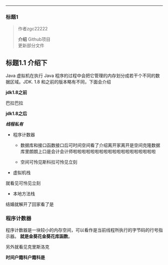 ------

### 标题1
> 作者zgc22222
>
> **介绍** Github项目<br>
更新部分文件

## 标题1.1 介绍下

Java 虚拟机在执行 Java 程序的过程中会把它管理的内存划分成若干个不同的数据区域。JDK. 1.8 和之前的版本略有不同，下面会介绍

**jdk1.8之前**

巴拉巴拉

**jdk1.8之后**

***线程私有***

- 程序计数器 

    -  数据库和接口函数接口后可时间空间看了介绍离开家离开是空间克隆数据库里朗朗上口是会计会计师啦啦啦啦啦啦啦啦啦啦啦啦啦啦啦啦啦啦啦

    - 空间可怜见斯科拉可怜见立刻

- 虚拟机栈

就看见可怜见立刻
- 本地方法栈

结婚就解开了回家看了是


### 程序计数器
程序计数器是一块较小的内存空间，可以看作是当前线程所执行的字节码的行号指示器。 **就是金葵花金葵花库函数**。

另外就看见克里斯洛克

**时间户籍科户籍科是**
